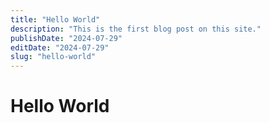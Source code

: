 ```yaml
---
title: "Hello World"
description: "This is the first blog post on this site."
publishDate: "2024-07-29"
editDate: "2024-07-29"
slug: "hello-world"
---
```


# Hello World
